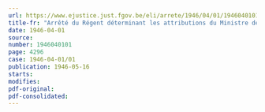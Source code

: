 ```yaml
---
url: https://www.ejustice.just.fgov.be/eli/arrete/1946/04/01/1946040101/justel
title-fr: "Arrêté du Régent déterminant les attributions du Ministre de la Reconstruction"
date: 1946-04-01
source:
number: 1946040101
page: 4296
case: 1946-04-01/01
publication: 1946-05-16
starts:
modifies:
pdf-original:
pdf-consolidated:
---
```


